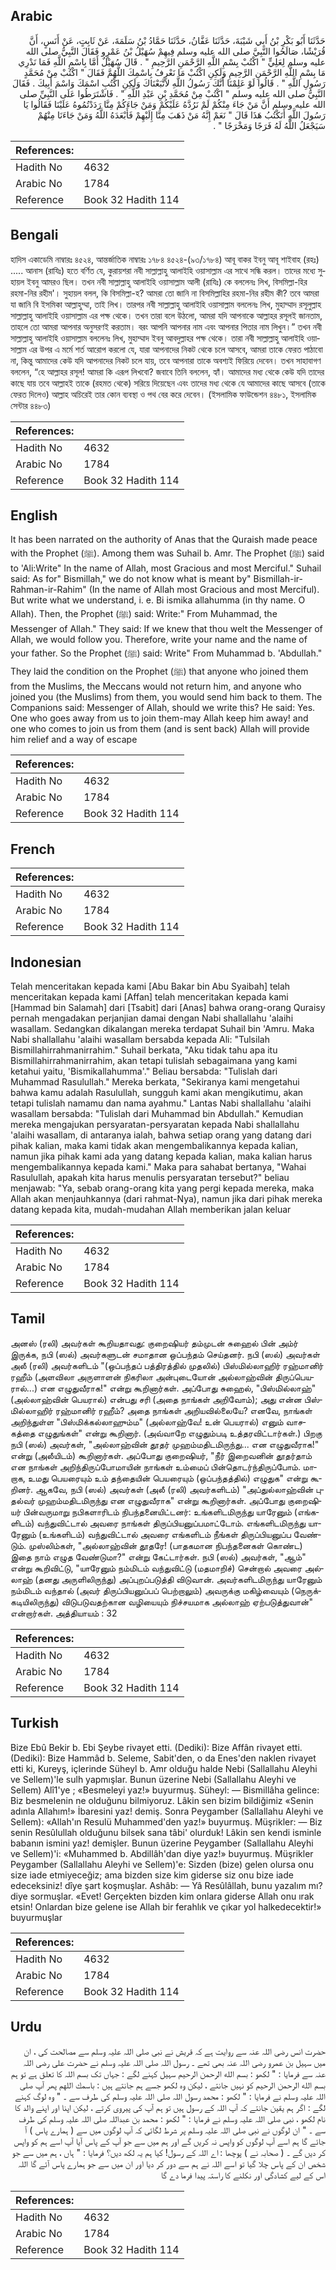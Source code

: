 ## Arabic


<div dir="rtl" lang="ar" style={{fontSize:'larger',backgroundColor:'#f8f9fa',padding:20}}>
حَدَّثَنَا أَبُو بَكْرِ بْنُ أَبِي شَيْبَةَ، حَدَّثَنَا عَفَّانُ، حَدَّثَنَا حَمَّادُ بْنُ سَلَمَةَ، عَنْ ثَابِتٍ، عَنْ أَنَسٍ، أَنَّ قُرَيْشًا، صَالَحُوا النَّبِيَّ صلى الله عليه وسلم فِيهِمْ سُهَيْلُ بْنُ عَمْرٍو فَقَالَ النَّبِيُّ صلى الله عليه وسلم لِعَلِيٍّ ‏"‏ اكْتُبْ بِسْمِ اللَّهِ الرَّحْمَنِ الرَّحِيمِ ‏"‏ ‏.‏ قَالَ سُهَيْلٌ أَمَّا بِاسْمِ اللَّهِ فَمَا نَدْرِي مَا بِسْمِ اللَّهِ الرَّحْمَنِ الرَّحِيمِ وَلَكِنِ اكْتُبْ مَا نَعْرِفُ بِاسْمِكَ اللَّهُمَّ فَقَالَ ‏"‏ اكْتُبْ مِنْ مُحَمَّدٍ رَسُولِ اللَّهِ ‏"‏ ‏.‏ قَالُوا لَوْ عَلِمْنَا أَنَّكَ رَسُولُ اللَّهِ لاَتَّبَعْنَاكَ وَلَكِنِ اكْتُبِ اسْمَكَ وَاسْمَ أَبِيكَ ‏.‏ فَقَالَ النَّبِيُّ صلى الله عليه وسلم ‏"‏ اكْتُبْ مِنْ مُحَمَّدِ بْنِ عَبْدِ اللَّهِ ‏"‏ ‏.‏ فَاشْتَرَطُوا عَلَى النَّبِيِّ صلى الله عليه وسلم أَنَّ مَنْ جَاءَ مِنْكُمْ لَمْ نَرُدَّهُ عَلَيْكُمْ وَمَنْ جَاءَكُمْ مِنَّا رَدَدْتُمُوهُ عَلَيْنَا فَقَالُوا يَا رَسُولَ اللَّهِ أَنَكْتُبُ هَذَا قَالَ ‏"‏ نَعَمْ إِنَّهُ مَنْ ذَهَبَ مِنَّا إِلَيْهِمْ فَأَبْعَدَهُ اللَّهُ وَمَنْ جَاءَنَا مِنْهُمْ سَيَجْعَلُ اللَّهُ لَهُ فَرَجًا وَمَخْرَجًا ‏"‏ ‏.‏
</div>
<div style={{backgroundColor:'#f8f9fa',padding:20, marginBottom: 10}}><table> <thead> <tr> <th>References:</th> <th></th> </tr> </thead> <tbody><tr><td>Hadith No</td><td>4632</td></tr><tr><td>Arabic No</td><td>1784</td></tr><tr><td>Reference</td><td>Book 32 Hadith 114</td></tr></tbody></table></div>

## Bengali


<div dir="ltr" lang="bn" style={{fontSize:'larger',backgroundColor:'#f8f9fa',padding:20}}>
হাদিস একাডেমি নাম্বারঃ ৪৫২৪, আন্তর্জাতিক নাম্বারঃ ১৭৮৪ ৪৫২৪-(৯৩/১৭৮৪) আবূ বাকর ইবনু আবূ শাইবাহ (রহঃ) ..... আনাস (রাযিঃ) হতে বর্ণিত যে, কুরায়শরা নবী সাল্লাল্লাহু আলাইহি ওয়াসাল্লাম এর সাথে সন্ধি করল। তাদের মধ্যে সুহায়ল ইবনু আমরও ছিল। তখন নবী সাল্লাল্লাহু আলাইহি ওয়াসাল্লাম আলী (রাযিঃ) কে বললেনঃ লিখ, বিসমিল্লা-হির রহমা-নির রহীম'। সুহায়ল বলল, কি বিসমিল্লা-হ? আমরা তো জানি না বিসমিল্লাহির রহমা-নির রহীম কী? তবে আমরা যা জানি বি ইসমিকা আল্লাহুম্মা, তাই লিখ। তারপর নবী সাল্লাল্লাহু আলাইহি ওয়াসাল্লাম বললেনঃ লিখ, মুহাম্মাদ রসূলুল্লাহ সাল্লাল্লাহু আলাইহি ওয়াসাল্লাম এর পক্ষ থেকে। তখন তারা বলে উঠলো, আমরা যদি আপনাকে আল্লাহর রসূলই জানতাম, তাহলে তো আমরা আপনার অনুসরণই করতাম। বরং আপনি আপনার নাম এবং আপনার পিতার নাম লিখুন।” তখন নবী সাল্লাল্লাহু আলাইহি ওয়াসাল্লাম বললেনঃ লিখ, মুহাম্মাদ ইবনু আবদুল্লাহর পক্ষ থেকে। তারা নবী সাল্লাল্লাহু আলাইহি ওয়াসাল্লাম এর উপর এ মর্মে শর্ত আরোপ করলো যে, যারা আপনাদের নিকট থেকে চলে আসবে, আমরা তাকে ফেরত পাঠাবো না, কিন্তু আমাদের কেউ যদি আপনাদের নিকট চলে যায়, তবে আপনারা তাকে অবশ্যই ফিরিয়ে দেবেন। তখন সাহাবাগণ বললেন, “হে আল্লাহর রসূল! আমরা কি এরূপ লিখবো? জবাবে তিনি বললেন, হ্যাঁ। আমাদের মধ্য থেকে কেউ যদি তাদের কাছে যায় তবে আল্লাহই তাকে (রহমত থেকে) সরিয়ে দিয়েছেন এবং তাদের মধ্য থেকে যে আমাদের কাছে আসবে (তাকে ফেরত দিলেও) আল্লাহ অচিরেই তার কোন ব্যবস্থা ও পথ বের করে দেবেন। (ইসলামিক ফাউন্ডেশন ৪৪৮১, ইসলামিক সেন্টার ৪৪৮৩)
</div>
<div style={{backgroundColor:'#f8f9fa',padding:20, marginBottom: 10}}><table> <thead> <tr> <th>References:</th> <th></th> </tr> </thead> <tbody><tr><td>Hadith No</td><td>4632</td></tr><tr><td>Arabic No</td><td>1784</td></tr><tr><td>Reference</td><td>Book 32 Hadith 114</td></tr></tbody></table></div>

## English


<div dir="ltr" lang="en" style={{fontSize:'larger',backgroundColor:'#f8f9fa',padding:20}}>
It has been narrated on the authority of Anas that the Quraish made peace with the Prophet (ﷺ). Among them was Suhail b. Amr. The Prophet (ﷺ) said to 'Ali:Write" In the name of Allah, most Gracious and most Merciful." Suhail said: As for" Bismillah," we do not know what is meant by" Bismillah-ir-Rahman-ir-Rahim" (In the name of Allah most Gracious and most Merciful). But write what we understand, i. e. Bi ismika allahumma (in thy name. O Allah). Then, the Prophet (ﷺ) said: Write:" From Muhammad, the Messenger of Allah." They said: If we knew that thou welt the Messenger of Allah, we would follow you. Therefore, write your name and the name of your father. So the Prophet (ﷺ) said: Write" From Muhammad b. 'Abdullah." They laid the condition on the Prophet (ﷺ) that anyone who joined them from the Muslims, the Meccans would not return him, and anyone who joined you (the Muslims) from them, you would send him back to them. The Companions said: Messenger of Allah, should we write this? He said: Yes. One who goes away from us to join them-may Allah keep him away! and one who comes to join us from them (and is sent back) Allah will provide him relief and a way of escape
</div>
<div style={{backgroundColor:'#f8f9fa',padding:20, marginBottom: 10}}><table> <thead> <tr> <th>References:</th> <th></th> </tr> </thead> <tbody><tr><td>Hadith No</td><td>4632</td></tr><tr><td>Arabic No</td><td>1784</td></tr><tr><td>Reference</td><td>Book 32 Hadith 114</td></tr></tbody></table></div>

## French


<div dir="ltr" lang="fr" style={{fontSize:'larger',backgroundColor:'#f8f9fa',padding:20}}>

</div>
<div style={{backgroundColor:'#f8f9fa',padding:20, marginBottom: 10}}><table> <thead> <tr> <th>References:</th> <th></th> </tr> </thead> <tbody><tr><td>Hadith No</td><td>4632</td></tr><tr><td>Arabic No</td><td>1784</td></tr><tr><td>Reference</td><td>Book 32 Hadith 114</td></tr></tbody></table></div>

## Indonesian


<div dir="ltr" lang="id" style={{fontSize:'larger',backgroundColor:'#f8f9fa',padding:20}}>
Telah menceritakan kepada kami [Abu Bakar bin Abu Syaibah] telah menceritakan kepada kami [Affan] telah menceritakan kepada kami [Hammad bin Salamah] dari [Tsabit] dari [Anas] bahwa orang-orang Quraisy pernah mengadakan perjanjian damai dengan Nabi shallallahu 'alaihi wasallam. Sedangkan dikalangan mereka terdapat Suhail bin 'Amru. Maka Nabi shallallahu 'alaihi wasallam bersabda kepada Ali: "Tulsilah Bismillahirrahmanirrahim." Suhail berkata, "Aku tidak tahu apa itu Bismillahirrahmanirrahim, akan tetapi tulislah sebagaimana yang kami ketahui yaitu, 'Bismikallahumma'." Beliau bersabda: "Tulislah dari Muhammad Rasulullah." Mereka berkata, "Sekiranya kami mengetahui bahwa kamu adalah Rasulullah, sungguh kami akan mengikutimu, akan tetapi tulislah namamu dan nama ayahmu." Lantas Nabi shallallahu 'alaihi wasallam bersabda: "Tulislah dari Muhammad bin Abdullah." Kemudian mereka mengajukan persyaratan-persyaratan kepada Nabi shallallahu 'alaihi wasallam, di antaranya ialah, bahwa setiap orang yang datang dari pihak kalian, maka kami tidak akan mengembalikannya kepada kalian, namun jika pihak kami ada yang datang kepada kalian, maka kalian harus mengembalikannya kepada kami." Maka para sahabat bertanya, "Wahai Rasulullah, apakah kita harus menulis persyaratan tersebut?" beliau menjawab: "Ya, sebab orang-orang kita yang pergi kepada mereka, maka Allah akan menjauhkannya (dari rahmat-Nya), namun jika dari pihak mereka datang kepada kita, mudah-mudahan Allah memberikan jalan keluar
</div>
<div style={{backgroundColor:'#f8f9fa',padding:20, marginBottom: 10}}><table> <thead> <tr> <th>References:</th> <th></th> </tr> </thead> <tbody><tr><td>Hadith No</td><td>4632</td></tr><tr><td>Arabic No</td><td>1784</td></tr><tr><td>Reference</td><td>Book 32 Hadith 114</td></tr></tbody></table></div>

## Tamil


<div dir="ltr" lang="ta" style={{fontSize:'larger',backgroundColor:'#f8f9fa',padding:20}}>
அனஸ் (ரலி) அவர்கள் கூறியதாவது: குறைஷியர் தம்முடன் சுஹைல் பின் அம்ர் இருக்க, நபி (ஸல்) அவர்களுடன் சமாதான ஒப்பந்தம் செய்தனர். நபி (ஸல்) அவர்கள் அலீ (ரலி) அவர்களிடம் "(ஒப்பந்தப் பத்திரத்தில் முதலில்) பிஸ்மில்லாஹிர் ரஹ்மானிர் ரஹீம் (அளவிலா அருளாளன் நிகரிலா அன்புடையோன் அல்லாஹ்வின் திருப்பெயரால்...) என எழுதுவீராக!" என்று கூறினார்கள். அப்போது சுஹைல், "பிஸ்மில்லாஹ்" (அல்லாஹ்வின் பெயரால்) என்பது சரி (அதை நாங்கள் அறிவோம்); அது என்ன பிஸ்மில்லாஹிர் ரஹ்மானிர் ரஹீம்? அதை நாங்கள் அறியவில்லையே? எனவே, நாங்கள் அறிந்துள்ள "பிஸ்மிக்கல்லாஹும்ம" (அல்லாஹ்வே! உன் பெயரால்) எனும் வாசகத்தை எழுதுங்கள்" என்று கூறினார். (அவ்வாறே எழுதும்படி உத்தரவிட்டார்கள்.) பிறகு நபி (ஸல்) அவர்கள், "அல்லாஹ்வின் தூதர் முஹம்மதிடமிருந்து... என எழுதுவீராக!" என்று (அலீயிடம்) கூறினார்கள். அப்போது குறைஷியர், "நீர் இறைவனின் தூதர்தாம் என நாங்கள் அறிந்திருப்போமாயின் நாங்கள் உம்மைப் பின்தொடர்ந்திருப்போம். மாறாக, உமது பெயரையும் உம் தந்தையின் பெயரையும் (ஒப்பந்தத்தில்) எழுதுக" என்று கூறினர். ஆகவே, நபி (ஸல்) அவர்கள் (அலீ (ரலி) அவர்களிடம்) "அப்துல்லாஹ்வின் புதல்வர் முஹம்மதிடமிருந்து என எழுதுவீராக" என்று கூறினார்கள். அப்போது குறைஷியர் பின்வருமாறு நபிகளாரிடம் நிபந்தனையிட்டனர்: உங்களிடமிருந்து யாரேனும் (எங்களிடம்) வந்துவிட்டால் அவரை நாங்கள் திருப்பியனுப்பமாட்டோம். எங்களிடமிருந்து யாரேனும் (உங்களிடம்) வந்துவிட்டால் அவரை எங்களிடம் நீங்கள் திருப்பியனுப்ப வேண்டும். முஸ்லிம்கள், "அல்லாஹ்வின் தூதரே! (பாதகமான நிபந்தனைகள் கொண்ட) இதை நாம் எழுத வேண்டுமா?" என்று கேட்டார்கள். நபி (ஸல்) அவர்கள், "ஆம்" என்று கூறிவிட்டு, "யாரேனும் நம்மிடம் வந்துவிட்டு (மதமாறிச்) சென்றால் அவரை அல்லாஹ் (தனது அருளிலிருந்து) அப்புறப்படுத்தி விடுவான். அவர்களிடமிருந்து யாரேனும் நம்மிடம் வந்தால் (அவர் திருப்பியனுப்பப் பெற்றாலும்) அவருக்கு மகிழ்வையும் (நெருக்கடியிலிருந்து) விடுபடுவதற்கான வழியையும் நிச்சயமாக அல்லாஹ் ஏற்படுத்துவான்" என்றார்கள். அத்தியாயம் : 32
</div>
<div style={{backgroundColor:'#f8f9fa',padding:20, marginBottom: 10}}><table> <thead> <tr> <th>References:</th> <th></th> </tr> </thead> <tbody><tr><td>Hadith No</td><td>4632</td></tr><tr><td>Arabic No</td><td>1784</td></tr><tr><td>Reference</td><td>Book 32 Hadith 114</td></tr></tbody></table></div>

## Turkish


<div dir="ltr" lang="tr" style={{fontSize:'larger',backgroundColor:'#f8f9fa',padding:20}}>
Bize Ebû Bekir b. Ebi Şeybe rivayet etti. (Dediki): Bize Affân rivayet etti. (Dediki): Bize Hammâd b. Seleme, Sabit'den, o da Enes'den naklen rivayet etti ki, Kureyş, içlerinde Süheyl b. Amr olduğu halde Nebi (Sallallahu Aleyhi ve Sellem)'le sulh yapmışlar. Bunun üzerine Nebi (Sallallahu Aleyhi ve Sellem) Alî1'ye ; «Besmeleyi yaz!» buyurmuş. Süheyl: — Bismillâha gelince: Biz besmelenin ne olduğunu bilmiyoruz. Lâkin sen bizim bildiğimiz «Senin adınla Allahım!» İbaresini yaz! demiş. Sonra Peygamber (Sallallahu Aleyhi ve Sellem): «Allah'ın Resulü Muhammed'den yaz!» buyurmuş. Müşrikler: — Biz senin Resûlullah olduğunu bilsek sana tâbi' olurduk! Lâkin sen kendi isminle babanın ismini yaz! demişler. Bunun üzerine Peygamber (Sallallahu Aleyhi ve Sellem)'i: «Muhammed b. Abdillâh'dan diye yaz!» buyurmuş. Müşrikler Peygamber (Sallallahu Aleyhi ve Sellem)'e: Sizden (bize) gelen olursa onu size iade etmiyeceğiz; ama bizden size kim giderse siz onu bize iade edeceksiniz! dîye şart koşmuşlar. Ashâb: — Yâ Resûlâllah, bunu yazalım mı? diye sormuşlar. «Evet! Gerçekten bizden kim onlara giderse Allah onu ırak etsin! Onlardan bize gelene ise Allah bir ferahlık ve çıkar yol halkedecektir!» buyurmuşlar
</div>
<div style={{backgroundColor:'#f8f9fa',padding:20, marginBottom: 10}}><table> <thead> <tr> <th>References:</th> <th></th> </tr> </thead> <tbody><tr><td>Hadith No</td><td>4632</td></tr><tr><td>Arabic No</td><td>1784</td></tr><tr><td>Reference</td><td>Book 32 Hadith 114</td></tr></tbody></table></div>

## Urdu


<div dir="rtl" lang="ur" style={{fontSize:'larger',backgroundColor:'#f8f9fa',padding:20}}>
حضرت انس رضی اللہ عنہ سے روایت ہے کہ قریش نے نبی صلی اللہ علیہ وسلم سے مصالحت کی ، ان میں سہیل بن عمرو رضی اللہ عنہ بھی تھے ۔ رسول اللہ صلی اللہ علیہ وسلم نے حضرت علی رضی اللہ عنہ سے فرمایا : " لکھو : بسم الله الرحمن الرحيم سہیل کہنے لگے : جہاں تک بسم اللہ کا تعلق ہے تو ہم بسم الله الرحمن الرحيم کو نہیں جانتے ، لیکن وہ لکھو جسے ہم جانتے ہیں : باسمك اللهم پھر آپ صلی اللہ علیہ وسلم نے فرمایا : " لکھو : محمد رسول اللہ صلی اللہ علیہ وسلم کی طرف سے ۔ " وہ لوگ کہنے لگے : اگر ہم یقین جانتے کہ آپ اللہ کے رسول ہیں تو ہم آپ کی پیروی کرتے ، لیکن اپنا اور اپنے والد کا نام لکھو ، نبی صلی اللہ علیہ وسلم نے فرمایا : " لکھو : محمد بن عبداللہ صلی اللہ علیہ وسلم کی طرف سے ۔ " ان لوگوں نے نبی صلی اللہ علیہ وسلم پر شرط لگائی کہ آپ لوگوں میں سے ( ہمارے پاس ) آ جائے گا ہم اسے آپ لوگوں کو واپس نہ کریں گے اور ہم میں سے جو آپ کے پاس آیا آپ اسے ہم کو واپس کر دیں گے ۔ ( صحابہ نے ) پوچھا : اے اللہ کے رسول! کیا ہم یہ لکھ دیں؟ فرمایا : " ہاں ، ہم میں سے جو شخص ان کے پاس چلا گیا تو اسے اللہ نے ہم سے دور کر دیا اور ان میں سے جو ہمارے پاس آئے گا اللہ اس کے لیے کشادگی اور نکلنے کا راستہ پیدا فرما دے گا
</div>
<div style={{backgroundColor:'#f8f9fa',padding:20, marginBottom: 10}}><table> <thead> <tr> <th>References:</th> <th></th> </tr> </thead> <tbody><tr><td>Hadith No</td><td>4632</td></tr><tr><td>Arabic No</td><td>1784</td></tr><tr><td>Reference</td><td>Book 32 Hadith 114</td></tr></tbody></table></div>